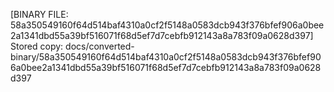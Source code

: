 [BINARY FILE: 58a350549160f64d514baf4310a0cf2f5148a0583dcb943f376bfef906a0bee2a1341dbd55a39bf516071f68d5ef7d7cebfb912143a8a783f09a0628d397]
Stored copy: docs/converted-binary/58a350549160f64d514baf4310a0cf2f5148a0583dcb943f376bfef906a0bee2a1341dbd55a39bf516071f68d5ef7d7cebfb912143a8a783f09a0628d397
